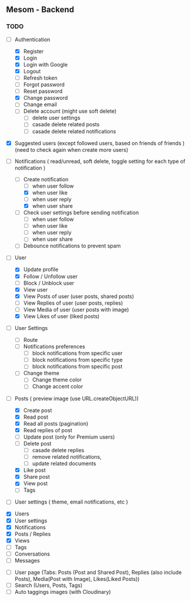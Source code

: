 ## Mesom - Backend

### TODO

<!-- features -->

- [ ] Authentication

  - [x] Register
  - [x] Login
  - [x] Login with Google
  - [x] Logout
  - [ ] Refresh token
  - [ ] Forgot password
  - [ ] Reset password
  - [x] Change password
  - [ ] Change email
  - [ ] Delete account (might use soft delete)
    - [ ] delete user settings
    - [ ] casade delete related posts
    - [ ] casade delete related notifications

- [x] Suggested users (except followed users, based on friends of friends ) (need to check again when create more users)
- [ ] Notifications ( read/unread, soft delete, toggle setting for each type of notification )
  - [ ] Create notification
    - [ ] when user follow
    - [x] when user like
    - [ ] when user reply
    - [x] when user share
  - [ ] Check user settings before sending notification
    - [ ] when user follow
    - [ ] when user like
    - [ ] when user reply
    - [ ] when user share
  - [ ] Debounce notifications to prevent spam
- [ ] User

  - [x] Update profile
  - [x] Follow / Unfollow user
  - [ ] Block / Unblock user
  - [x] View user
  - [x] View Posts of user (user posts, shared posts)
  - [ ] View Replies of user (user posts, replies)
  - [ ] View Media of user (user posts with image)
  - [x] View Likes of user (liked posts)

- [ ] User Settings

  - [ ] Route
  - [ ] Notifications preferences
    - [ ] block notifications from specific user
    - [ ] block notifications from specific type
    - [ ] block notifications from specific post
  - [ ] Change theme
    - [ ] Change theme color
    - [ ] Change accent color

- [ ] Posts ( preview image (use URL.createObjectURL))

  - [x] Create post
  - [x] Read post
  - [x] Read all posts (pagination)
  - [x] Read replies of post
  - [ ] Update post (only for Premium users)
  - [ ] Delete post
    - [ ] casade delete replies
    - [ ] remove related notifications,
    - [ ] update related documents
  - [x] Like post
  - [x] Share post
  - [x] View post
  - [ ] Tags

- [ ] User settings ( theme, email notifications, etc )

<!-- models -->

- [x] Users
- [x] User settings
- [x] Notifications
- [x] Posts / Replies
- [x] Views
- [ ] Tags
- [ ] Conversations
- [ ] Messages

<!-- More -->

- [ ] User page (Tabs: Posts (Post and Shared Post), Replies (also include Posts), Media(Post with Image), Likes(Liked Posts))
- [ ] Search (Users, Posts, Tags)
- [ ] Auto taggings images (with Cloudinary)
